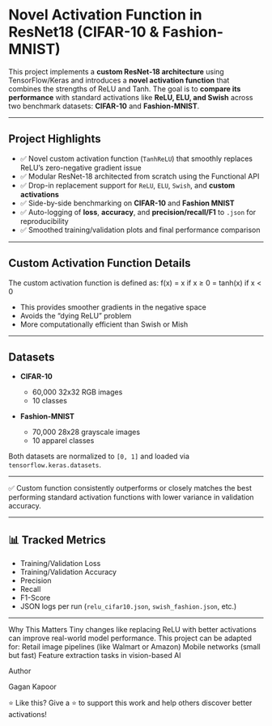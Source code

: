# Novel Activation Function in ResNet18 (CIFAR-10 & Fashion-MNIST)

This project implements a **custom ResNet-18 architecture** using TensorFlow/Keras and introduces a **novel activation function** that combines the strengths of ReLU and Tanh. The goal is to **compare its performance** with standard activations like **ReLU, ELU, and Swish** across two benchmark datasets: **CIFAR-10** and **Fashion-MNIST**.

---

## Project Highlights

- ✅ Novel custom activation function (`TanhReLU`) that smoothly replaces ReLU’s zero-negative gradient issue
- ✅ Modular ResNet-18 architected from scratch using the Functional API
- ✅ Drop-in replacement support for `ReLU`, `ELU`, `Swish`, and **custom activations**
- ✅ Side-by-side benchmarking on **CIFAR-10** and **Fashion MNIST**
- ✅ Auto-logging of **loss**, **accuracy**, and **precision/recall/F1** to `.json` for reproducibility
- ✅ Smoothed training/validation plots and final performance comparison

---

## Custom Activation Function Details

The custom activation function is defined as:
f(x) = x if x ≥ 0
= tanh(x) if x < 0


- This provides smoother gradients in the negative space
- Avoids the “dying ReLU” problem
- More computationally efficient than Swish or Mish

---

## Datasets

- **CIFAR-10**  
  - 60,000 32x32 RGB images  
  - 10 classes

- **Fashion-MNIST**  
  - 70,000 28x28 grayscale images  
  - 10 apparel classes

Both datasets are normalized to `[0, 1]` and loaded via `tensorflow.keras.datasets`.

---
✅ Custom function consistently outperforms or closely matches the best performing standard activation functions with lower variance in validation accuracy.

---

## 📊 Tracked Metrics

- Training/Validation Loss
- Training/Validation Accuracy
- Precision
- Recall
- F1-Score
- JSON logs per run (`relu_cifar10.json`, `swish_fashion.json`, etc.)

---
Why This Matters
Tiny changes like replacing ReLU with better activations can improve real-world model performance.
This project can be adapted for:
Retail image pipelines (like Walmart or Amazon)
Mobile networks (small but fast)
Feature extraction tasks in vision-based AI

Author

Gagan Kapoor

⭐ Like this?
Give a ⭐️ to support this work and help others discover better activations!

